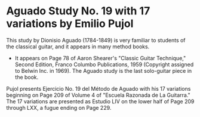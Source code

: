 # Aguado Study No. 19 with 17 variations by Emilio Pujol

This study by Dionisio Aguado (1784-1849) is very familiar to students of the classical guitar, and it appears in many method books.

* It appears on Page 78 of Aaron Shearer's "Classic Guitar Technique," Second Edition, Franco Columbo Publications, 1959 (Copyright assigned to Belwin Inc. in 1969). The Aguado study is the last solo-guitar piece in the book.

Pujol presents Ejercicio No. 19 del Método de Aguado with his 17 variations beginning on Page 209 of Volume 4 of "Escuela Razonada de La Guitarra." The 17 variations are presented as Estudio LIV on the lower half of Page 209 through LXX, a fugue ending on Page 229.
